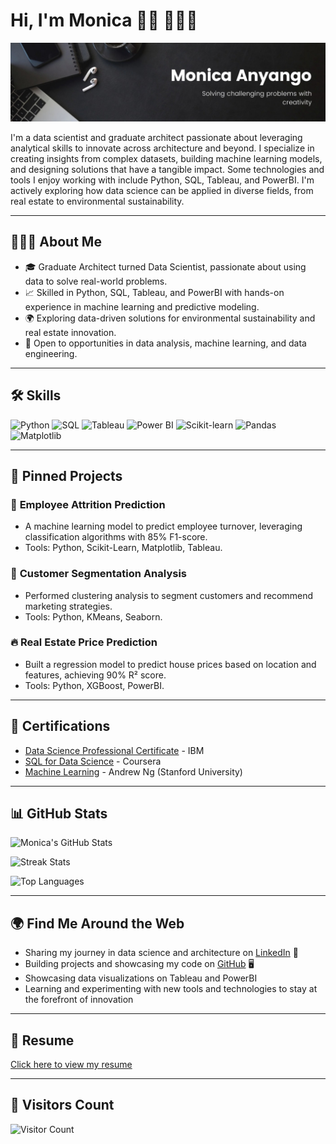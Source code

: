 # Hi, I'm Monica 👋🏾 👩🏾‍💻

<img src="Banner.jpeg" alt="banner that says Monica Anyango - Data Scientist solving challenging problems with creativity">

I'm a data scientist and graduate architect passionate about leveraging analytical skills to innovate across architecture and beyond. I specialize in creating insights from complex datasets, building machine learning models, and designing solutions that have a tangible impact. Some technologies and tools I enjoy working with include Python, SQL, Tableau, and PowerBI. I'm actively exploring how data science can be applied in diverse fields, from real estate to environmental sustainability.

---

## 👩🏾‍💻 About Me
- 🎓 Graduate Architect turned Data Scientist, passionate about using data to solve real-world problems.
- 📈 Skilled in Python, SQL, Tableau, and PowerBI with hands-on experience in machine learning and predictive modeling.
- 🌍 Exploring data-driven solutions for environmental sustainability and real estate innovation.
- 💼 Open to opportunities in data analysis, machine learning, and data engineering.

---

## 🛠️ Skills
![Python](https://img.shields.io/badge/Python-3776AB?style=for-the-badge&logo=python&logoColor=white)
![SQL](https://img.shields.io/badge/SQL-005C84?style=for-the-badge&logo=postgresql&logoColor=white)
![Tableau](https://img.shields.io/badge/Tableau-E97627?style=for-the-badge&logo=tableau&logoColor=white)
![Power BI](https://img.shields.io/badge/PowerBI-F2C811?style=for-the-badge&logo=power-bi&logoColor=black)
![Scikit-learn](https://img.shields.io/badge/Scikit--learn-F7931E?style=for-the-badge&logo=scikit-learn&logoColor=white)
![Pandas](https://img.shields.io/badge/Pandas-150458?style=for-the-badge&logo=pandas&logoColor=white)
![Matplotlib](https://img.shields.io/badge/Matplotlib-0076A8?style=for-the-badge&logoColor=white)

---

## 📌 Pinned Projects

### 🌟 **Employee Attrition Prediction**
- A machine learning model to predict employee turnover, leveraging classification algorithms with 85% F1-score.
- Tools: Python, Scikit-Learn, Matplotlib, Tableau.

### 🚀 **Customer Segmentation Analysis**
- Performed clustering analysis to segment customers and recommend marketing strategies.
- Tools: Python, KMeans, Seaborn.

### 🔥 **Real Estate Price Prediction**
- Built a regression model to predict house prices based on location and features, achieving 90% R² score.
- Tools: Python, XGBoost, PowerBI.

---

## 📜 Certifications
- [Data Science Professional Certificate](https://example.com) - IBM
- [SQL for Data Science](https://example.com) - Coursera
- [Machine Learning](https://example.com) - Andrew Ng (Stanford University)

---
## 📊 GitHub Stats

![Monica's GitHub Stats](https://github-readme-stats.vercel.app/api?username=MONISH254&show_icons=true&theme=default&count_private=true)

![Streak Stats](https://github-readme-streak-stats.herokuapp.com/?user=MONISH254&theme=default)

![Top Languages](https://github-readme-stats.vercel.app/api/top-langs/?username=MONISH254&layout=compact&theme=default&langs_count=6)

---

## 🌍 Find Me Around the Web

- Sharing my journey in data science and architecture on [LinkedIn](https://www.linkedin.com/in/monica-anyango-data-scientist) 💼  
- Building projects and showcasing my code on [GitHub](https://github.com/MONISH254) 🖥️  
- Showcasing data visualizations on Tableau and PowerBI  
- Learning and experimenting with new tools and technologies to stay at the forefront of innovation  

---

## 📄 Resume
[Click here to view my resume](https://example.com)

---

## 🌟 Visitors Count
![Visitor Count](https://visitor-badge.laobi.icu/badge?page_id=MONISH254.MONISH254)
